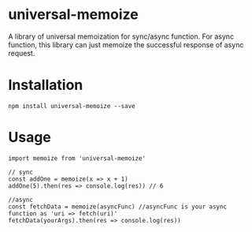# universal-memoize
A library of universal memoization for sync/async function. For async function, this library can just memoize the successful response of async request.

# Installation
```
npm install universal-memoize --save
```

# Usage
```
import memoize from 'universal-memoize'

// sync
const addOne = memoize(x => x + 1)
addOne(5).then(res => console.log(res)) // 6

//async
const fetchData = memoize(asyncFunc) //asyncFunc is your async function as 'uri => fetch(uri)'
fetchData(yourArgs).then(res => console.log(res))

```



